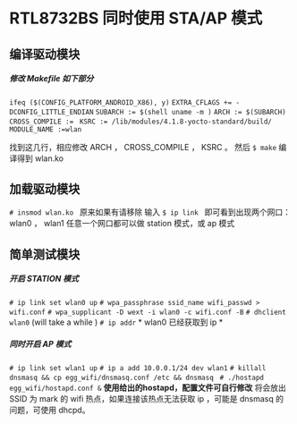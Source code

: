 # RTL8732BS 同时使用 STA/AP 模式

## 编译驱动模块
##### 修改 Makefile 如下部分
`ifeq ($(CONFIG_PLATFORM_ANDROID_X86), y)`
`EXTRA_CFLAGS += -DCONFIG_LITTLE_ENDIAN`
`SUBARCH := $(shell uname -m )`
`ARCH := $(SUBARCH)`
`CROSS_COMPILE := `
`KSRC := /lib/modules/4.1.8-yocto-standard/build/`
`MODULE_NAME :=wlan`

找到这几行，相应修改 ARCH ， CROSS_COMPILE ， KSRC 。
然后
`$ make`
编译得到 wlan.ko

## 加载驱动模块
`# insmod wlan.ko ` 原来如果有请移除
输入 `$ ip link ` 即可看到出现两个网口： wlan0 ， wlan1
任意一个网口都可以做 station 模式，或 ap 模式

## 简单测试模块
##### 开启 STATION 模式
` # ip link set wlan0 up `
` # wpa_passphrase ssid_name wifi_passwd > wifi.conf `
` # wpa_supplicant -D wext -i wlan0 -c wifi.conf -B `
` # dhclient wlan0 ` (will take a while )
` # ip addr ` * wlan0 已经获取到 ip *
##### 同时开启 AP 模式
` # ip link set wlan1 up `
` # ip a add 10.0.0.1/24 dev wlan1 `
` # killall dnsmasq && cp egg_wifi/dnsmasq.conf /etc && dnsmasq  `
` # ./hostapd egg_wifi/hostapd.conf & ` **使用给出的hostapd，配置文件可自行修改**
将会放出 SSID 为 mark 的 wifi 热点，如果连接该热点无法获取 ip ，可能是 dnsmasq 的问题，可使用 dhcpd。
